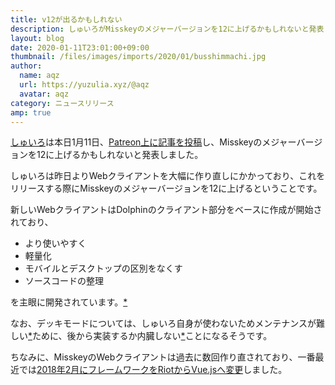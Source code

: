 ```yaml
---
title: v12が出るかもしれない
description: しゅいろがMisskeyのメジャーバージョンを12に上げるかもしれないと発表しました。本当に出すことができれば、クライアントが一新されます。
layout: blog
date: 2020-01-11T23:01:00+09:00
thumbnail: /files/images/imports/2020/01/busshimmachi.jpg
author:
  name: aqz
  url: https://yuzulia.xyz/@aqz
  avatar: aqz
category: ニュースリリース
amp: true
---
```

[しゅいろ](../../../wiki/culture/users/syuilo)は本日1月11日、[Patreon上に記事を投稿](https://www.patreon.com/posts/33053094)し、Misskeyのメジャーバージョンを12に上げるかもしれないと発表しました。

しゅいろは昨日よりWebクライアントを大幅に作り直しにかかっており、これをリリースする際にMisskeyのメジャーバージョンを12に上げるということです。

新しいWebクライアントはDolphinのクライアント部分をベースに作成が開始されており、

- より使いやすく
- 軽量化
- モバイルとデスクトップの区別をなくす
- ソースコードの整理

を主眼に開発されています。[*](https://misskey.io/notes/82bqbs673b)

なお、デッキモードについては、しゅいろ自身が使わないためメンテナンスが難しい[*](https://misskey.io/notes/82ciqc1jx0)ために、後から実装するか内臓しない[*](https://misskey.io/notes/82cin6kxkq)ことになるそうです。

ちなみに、MisskeyのWebクライアントは過去に数回作り直されており、一番最近では[2018年2月にフレームワークをRiotからVue.jsへ変更](https://join.misskey.page/ja/blog/2018/03/16#18%E5%B9%B4%202%E6%9C%88)しました。
